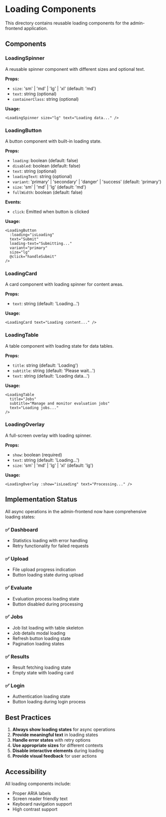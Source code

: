 # Loading Components

This directory contains reusable loading components for the admin-frontend application.

## Components

### LoadingSpinner
A reusable spinner component with different sizes and optional text.

**Props:**
- `size`: 'sm' | 'md' | 'lg' | 'xl' (default: 'md')
- `text`: string (optional)
- `containerClass`: string (optional)

**Usage:**
```vue
<LoadingSpinner size="lg" text="Loading data..." />
```

### LoadingButton
A button component with built-in loading state.

**Props:**
- `loading`: boolean (default: false)
- `disabled`: boolean (default: false)
- `text`: string (optional)
- `loadingText`: string (optional)
- `variant`: 'primary' | 'secondary' | 'danger' | 'success' (default: 'primary')
- `size`: 'sm' | 'md' | 'lg' (default: 'md')
- `fullWidth`: boolean (default: false)

**Events:**
- `click`: Emitted when button is clicked

**Usage:**
```vue
<LoadingButton
  :loading="isLoading"
  text="Submit"
  loading-text="Submitting..."
  variant="primary"
  size="lg"
  @click="handleSubmit"
/>
```

### LoadingCard
A card component with loading spinner for content areas.

**Props:**
- `text`: string (default: 'Loading...')

**Usage:**
```vue
<LoadingCard text="Loading content..." />
```

### LoadingTable
A table component with loading state for data tables.

**Props:**
- `title`: string (default: 'Loading')
- `subtitle`: string (default: 'Please wait...')
- `text`: string (default: 'Loading data...')

**Usage:**
```vue
<LoadingTable
  title="Jobs"
  subtitle="Manage and monitor evaluation jobs"
  text="Loading jobs..."
/>
```

### LoadingOverlay
A full-screen overlay with loading spinner.

**Props:**
- `show`: boolean (required)
- `text`: string (default: 'Loading...')
- `size`: 'sm' | 'md' | 'lg' | 'xl' (default: 'lg')

**Usage:**
```vue
<LoadingOverlay :show="isLoading" text="Processing..." />
```

## Implementation Status

All async operations in the admin-frontend now have comprehensive loading states:

### ✅ Dashboard
- Statistics loading with error handling
- Retry functionality for failed requests

### ✅ Upload
- File upload progress indication
- Button loading state during upload

### ✅ Evaluate
- Evaluation process loading state
- Button disabled during processing

### ✅ Jobs
- Job list loading with table skeleton
- Job details modal loading
- Refresh button loading state
- Pagination loading states

### ✅ Results
- Result fetching loading state
- Empty state with loading card

### ✅ Login
- Authentication loading state
- Button loading during login process

## Best Practices

1. **Always show loading states** for async operations
2. **Provide meaningful text** in loading states
3. **Handle error states** with retry options
4. **Use appropriate sizes** for different contexts
5. **Disable interactive elements** during loading
6. **Provide visual feedback** for user actions

## Accessibility

All loading components include:
- Proper ARIA labels
- Screen reader friendly text
- Keyboard navigation support
- High contrast support
